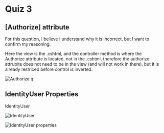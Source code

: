 # Quiz 3

## [Authorize] attribute

For this question, I believe I understand why it is incorrect, but I want to confirm my reasoning.

Here the view is the .cshtml, and the controller method is where the Authorize attribute is located, not in the .cshtml, therefore the authorize attrubite does not need to be in the view (and will not work in there), but it is already restriced before control is inverted.

![Authorize q](20230126075532.png)

## IdentityUser Properties

IdentityUser

![IdentityUser](20230126074840.png)

![IdentityUser properties](20230126074951.png)
